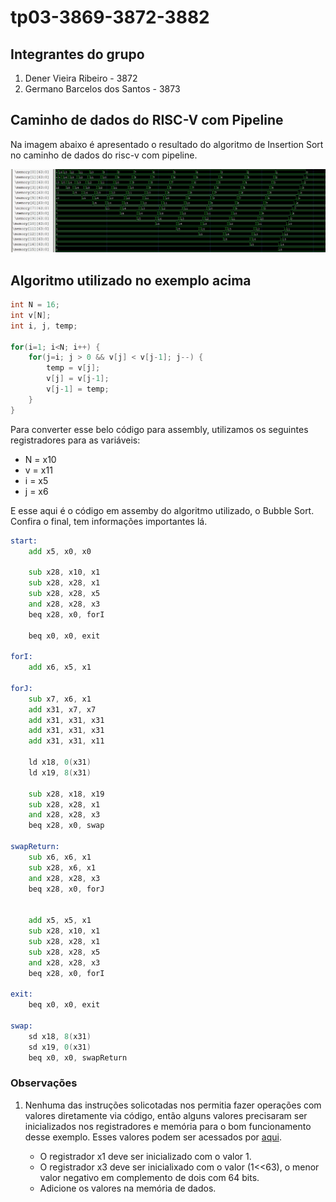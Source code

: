 # tp03-3869-3872-3882

## Integrantes do grupo

1. Dener Vieira Ribeiro - 3872
2. Germano Barcelos dos Santos - 3873

## Caminho de dados do RISC-V com Pipeline

Na imagem abaixo é apresentado o resultado do algoritmo de Insertion Sort no caminho de dados do risc-v com pipeline.

![Insertion Sort](./docs/insertion-sort-values.jpeg)

## Algoritmo utilizado no exemplo acima

```c
int N = 16;
int v[N];
int i, j, temp;

for(i=1; i<N; i++) {
    for(j=i; j > 0 && v[j] < v[j-1]; j--) {
        temp = v[j];
        v[j] = v[j-1];
        v[j-1] = temp;
    }
}
```

Para converter esse belo código para assembly, utilizamos os seguintes registradores para as variáveis:

* N = x10
* v = x11
* i = x5
* j = x6

E esse aqui é o código em assemby do algoritmo utilizado, o Bubble Sort. Confira o final, tem informações importantes lá.

```asm
start:
    add x5, x0, x0
    
    sub x28, x10, x1
    sub x28, x28, x1
    sub x28, x28, x5
    and x28, x28, x3
    beq x28, x0, forI

    beq x0, x0, exit

forI:
    add x6, x5, x1

forJ:
    sub x7, x6, x1
    add x31, x7, x7
    add x31, x31, x31
    add x31, x31, x31
    add x31, x31, x11

    ld x18, 0(x31)
    ld x19, 8(x31)    

    sub x28, x18, x19
    sub x28, x28, x1
    and x28, x28, x3
    beq x28, x0, swap

swapReturn:
    sub x6, x6, x1
    sub x28, x6, x1
    and x28, x28, x3
    beq x28, x0, forJ


    add x5, x5, x1
    sub x28, x10, x1
    sub x28, x28, x1
    sub x28, x28, x5
    and x28, x28, x3
    beq x28, x0, forI

exit:
    beq x0, x0, exit

swap:
    sd x18, 8(x31)
    sd x19, 0(x31)
    beq x0, x0, swapReturn
```

### Observações

1. Nenhuma das instruções solicotadas nos permitia fazer operações com valores diretamente via código, então alguns valores precisaram ser inicializados nos registradores e memória para o bom funcionamento desse exemplo. Esses valores podem ser acessados por [aqui](./src/inputs).  

    * O registrador x1 deve ser inicializado com o valor 1.
    * O registrador x3 deve ser inicialixado com o valor (1<<63), o menor valor negativo em complemento de dois com 64 bits.
    * Adicione os valores na memória de dados.